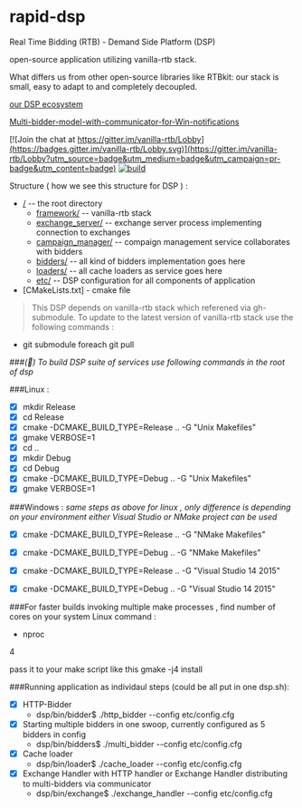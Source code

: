 # rapid-dsp

Real Time Bidding (RTB) - Demand Side Platform (DSP)

open-source application utilizing  vanilla-rtb stack.

What differs us from other open-source libraries like RTBkit: our stack is small, easy to adapt to and  completely decoupled.


[our DSP ecosystem](../../wiki)

[Multi-bidder-model-with-communicator-for-Win-notifications](../../wiki/Multi-bidder-model-with-communicator-for-Win-Loss-notifications)

[![Join the chat at https://gitter.im/vanilla-rtb/Lobby](https://badges.gitter.im/vanilla-rtb/Lobby.svg)](https://gitter.im/vanilla-rtb/Lobby?utm_source=badge&utm_medium=badge&utm_campaign=pr-badge&utm_content=badge) 
[![build ](https://travis-ci.org/venediktov/vanilla-rtb.svg?branch=master)](https://travis-ci.org/venediktov/vanilla-rtb)

Structure ( how we see this structure for DSP ) :
* [/](../../tree/master/) -- the root directory
   * [framework/](../../tree/master/framework/) -- vanilla-rtb stack
   * [exchange_server/](../../tree/master/exchange_server/) -- exchange server process implementing connection to exchanges
   * [campaign_manager/](../../tree/master/campaign_manager/) -- compaign management service collaborates with bidders
   * [bidders/](../../tree/master/bidder_service/) -- all kind of bidders implementation goes here
   * [loaders/](../../tree/master/loader_service/) -- all cache loaders as service goes here
   * [etc/](../../tree/master/etc/) -- DSP configuration for all components of application
* [CMakeLists.txt] - cmake file

>This DSP depends on  vanilla-rtb stack which referened via gh-submodule.
>To update to the latest version of vanilla-rtb stack use the following commands \:

* git submodule foreach git pull


###*(&#x1F4D7;) To build DSP suite of services use following commands in the root of dsp*

###Linux \:
- [x] mkdir Release
- [x] cd Release
- [x] cmake -DCMAKE_BUILD_TYPE=Release .. -G "Unix Makefiles"
- [x] gmake VERBOSE=1
- [x] cd ..
- [x] mkdir Debug
- [x] cd Debug
- [x] cmake -DCMAKE_BUILD_TYPE=Debug .. -G "Unix Makefiles"
- [x] gmake VERBOSE=1

###Windows \:
*same steps as above for linux , only difference is depending on your environment 
  either Visual Studio or NMake project can be used*
  
- [x] cmake -DCMAKE_BUILD_TYPE=Release .. -G "NMake Makefiles"
- [x] cmake -DCMAKE_BUILD_TYPE=Debug   .. -G "NMake Makefiles"
- [x] cmake -DCMAKE_BUILD_TYPE=Release .. -G "Visual Studio 14 2015"
- [x] cmake -DCMAKE_BUILD_TYPE=Debug   .. -G "Visual Studio 14 2015"


###For faster builds invoking multiple make processes  , find number of cores on your system
Linux command \: 
* nproc

4

pass it to your make script like this
gmake -j4 install

###Running  application as individaul steps (could be all put in one dsp.sh)\:
- [x] HTTP-Bidder
  * dsp/bin/bidder$ ./http_bidder --config etc/config.cfg
- [x] Starting multiple bidders in one swoop,  currently configured as 5 bidders in config
  * dsp/bin/bidders$ ./multi_bidder --config etc/config.cfg
- [x] Cache loader
  * dsp/bin/loader$ ./cache_loader --config etc/config.cfg
- [x] Exchange Handler with HTTP handler or Exchange Handler distributing to multi-bidders via communicator 
  * dsp/bin/exchange$ ./exchange_handler --config etc/config.cfg
